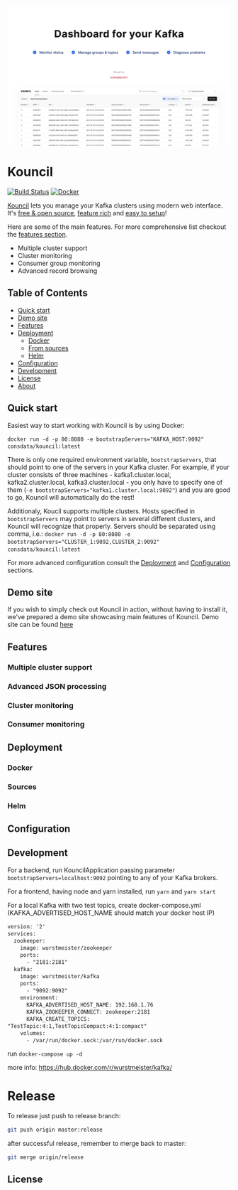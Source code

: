 ![Kouncil](.github/img/jumbo.png)

# Kouncil
[![Build Status](https://travis-ci.com/Consdata/kouncil.svg?branch=master)](https://travis-ci.com/Consdata/kouncil)
[![Docker](https://img.shields.io/docker/pulls/consdata/kouncil.svg)](https://hub.docker.com/r/consdata/kouncil)

[Kouncil](https://kounci.io) lets you manage your Kafka clusters using modern web interface. It's [free & open source](#license), [feature rich](#features) and [easy to setup](#quick-start)! 

Here are some of the main features. For more comprehensive list checkout the [features section](#features).
* Multiple cluster support
* Cluster monitoring
* Consumer group monitoring
* Advanced record browsing

## Table of Contents

- [Quick start](#quick-start)
- [Demo site](#demo-site)
- [Features](#features)
- [Deployment](#deployment)
  - [Docker](#docker)
  - [From sources](#sources)
  - [Helm](#helm)
- [Configuration](#configuration)
- [Development](#development)
- [License](#license)
- [About](#about)

## Quick start

Easiest way to start working with Kouncil is by using Docker:

```
docker run -d -p 80:8080 -e bootstrapServers="KAFKA_HOST:9092" consdata/kouncil:latest
```
There is only one required environment variable, `bootstrapServers`, that should point to one of the servers in your Kafka cluster. For example, if your cluster consists of three machines - kafka1.cluster.local, kafka2.cluster.local, kafka3.cluster.local - you only have to specify one of them (`-e bootstrapServers="kafka1.cluster.local:9092"`) and you are good to go, Kouncil will automatically do the rest!

Additionaly, Koucil supports multiple clusters. Hosts specified in `bootstrapServers` may point to servers in several different clusters, and Kouncil will recognize that properly. Servers should be separated using comma, i.e.: `docker run -d -p 80:8080 -e bootstrapServers="CLUSTER_1:9092,CLUSTER_2:9092" consdata/kouncil:latest`

For more advanced configuration consult the [Deployment](#deployment) and [Configuration](#configuration) sections.

## Demo site

If you wish to simply check out Kouncil in action, without having to install it, we've prepared a demo site showcasing main features of Kouncil. Demo site can be found [here](https://kouncil-demo.web.app/)

## Features

### Multiple cluster support

### Advanced JSON processing

### Cluster monitoring

### Consumer monitoring

## Deployment

### Docker

### Sources

### Helm

## Configuration

## Development
For a backend, run KouncilApplication passing parameter ```bootstrapServers=localhost:9092``` pointing to any of your Kafka brokers.

For a frontend, having node and yarn installed, run ```yarn``` and ```yarn start```

For a local Kafka with two test topics, create docker-compose.yml (KAFKA_ADVERTISED_HOST_NAME should match your docker host IP)
```
version: '2'
services:
  zookeeper:
    image: wurstmeister/zookeeper
    ports:
      - "2181:2181"
  kafka:
    image: wurstmeister/kafka
    ports:
      - "9092:9092"
    environment:
      KAFKA_ADVERTISED_HOST_NAME: 192.168.1.76
      KAFKA_ZOOKEEPER_CONNECT: zookeeper:2181
      KAFKA_CREATE_TOPICS: "TestTopic:4:1,TestTopicCompact:4:1:compact"
    volumes:
      - /var/run/docker.sock:/var/run/docker.sock
```

run ```docker-compose up -d```

more info: https://hub.docker.com/r/wurstmeister/kafka/


# Release

To release just push to release branch:
```bash
git push origin master:release
```

after successful release, remember to merge back to master:
```bash
git merge origin/release
```
## License
